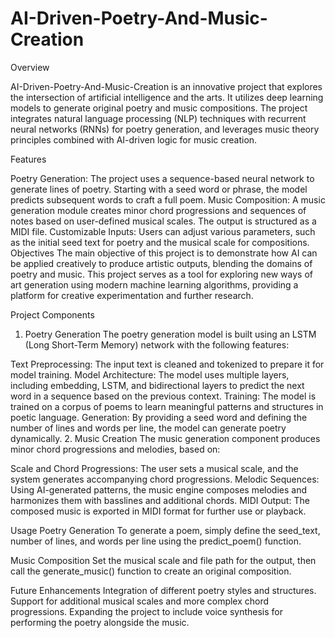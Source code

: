 # AI-Driven-Poetry-And-Music-Creation

Overview

AI-Driven-Poetry-And-Music-Creation is an innovative project that explores the intersection of artificial intelligence and the arts. It utilizes deep learning models to generate original poetry and music compositions. The project integrates natural language processing (NLP) techniques with recurrent neural networks (RNNs) for poetry generation, and leverages music theory principles combined with AI-driven logic for music creation.

Features

Poetry Generation: The project uses a sequence-based neural network to generate lines of poetry. Starting with a seed word or phrase, the model predicts subsequent words to craft a full poem.
Music Composition: A music generation module creates minor chord progressions and sequences of notes based on user-defined musical scales. The output is structured as a MIDI file.
Customizable Inputs: Users can adjust various parameters, such as the initial seed text for poetry and the musical scale for compositions.
Objectives
The main objective of this project is to demonstrate how AI can be applied creatively to produce artistic outputs, blending the domains of poetry and music. This project serves as a tool for exploring new ways of art generation using modern machine learning algorithms, providing a platform for creative experimentation and further research.

Project Components
1. Poetry Generation
The poetry generation model is built using an LSTM (Long Short-Term Memory) network with the following features:

Text Preprocessing: The input text is cleaned and tokenized to prepare it for model training.
Model Architecture: The model uses multiple layers, including embedding, LSTM, and bidirectional layers to predict the next word in a sequence based on the previous context.
Training: The model is trained on a corpus of poems to learn meaningful patterns and structures in poetic language.
Generation: By providing a seed word and defining the number of lines and words per line, the model can generate poetry dynamically.
2. Music Creation
The music generation component produces minor chord progressions and melodies, based on:

Scale and Chord Progressions: The user sets a musical scale, and the system generates accompanying chord progressions.
Melodic Sequences: Using AI-generated patterns, the music engine composes melodies and harmonizes them with basslines and additional chords.
MIDI Output: The composed music is exported in MIDI format for further use or playback.

Usage
Poetry Generation
To generate a poem, simply define the seed_text, number of lines, and words per line using the predict_poem() function.

Music Composition
Set the musical scale and file path for the output, then call the generate_music() function to create an original composition.

Future Enhancements
Integration of different poetry styles and structures.
Support for additional musical scales and more complex chord progressions.
Expanding the project to include voice synthesis for performing the poetry alongside the music.
